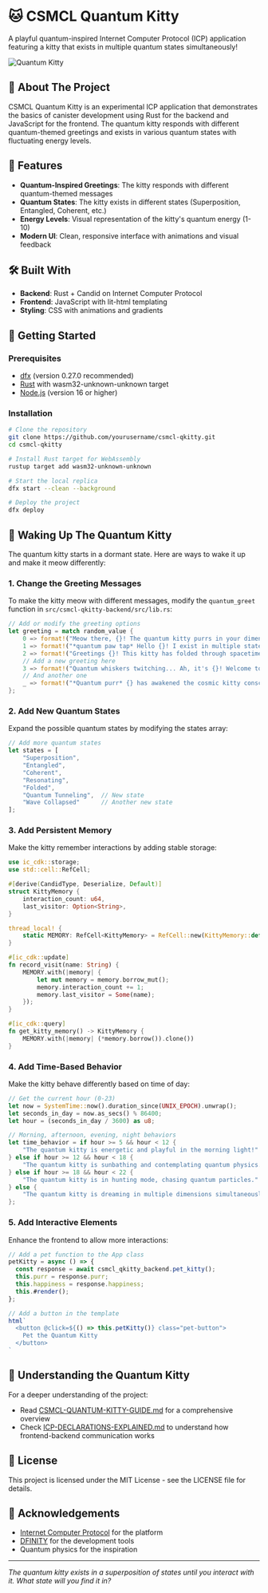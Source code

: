# 🐱 CSMCL Quantum Kitty

A playful quantum-inspired Internet Computer Protocol (ICP) application featuring a kitty that exists in multiple quantum states simultaneously!

![Quantum Kitty](./src/csmcl-qkitty-frontend/assets/qkitty.jpg)

## 🌟 About The Project

CSMCL Quantum Kitty is an experimental ICP application that demonstrates the basics of canister development using Rust for the backend and JavaScript for the frontend. The quantum kitty responds with different quantum-themed greetings and exists in various quantum states with fluctuating energy levels.

## 🚀 Features

- **Quantum-Inspired Greetings**: The kitty responds with different quantum-themed messages
- **Quantum States**: The kitty exists in different states (Superposition, Entangled, Coherent, etc.)
- **Energy Levels**: Visual representation of the kitty's quantum energy (1-10)
- **Modern UI**: Clean, responsive interface with animations and visual feedback

## 🛠️ Built With

- **Backend**: Rust + Candid on Internet Computer Protocol
- **Frontend**: JavaScript with lit-html templating
- **Styling**: CSS with animations and gradients

## 🏁 Getting Started

### Prerequisites

- [dfx](https://internetcomputer.org/docs/current/developer-docs/build/install-upgrade-remove) (version 0.27.0 recommended)
- [Rust](https://www.rust-lang.org/tools/install) with wasm32-unknown-unknown target
- [Node.js](https://nodejs.org/) (version 16 or higher)

### Installation

```bash
# Clone the repository
git clone https://github.com/yourusername/csmcl-qkitty.git
cd csmcl-qkitty

# Install Rust target for WebAssembly
rustup target add wasm32-unknown-unknown

# Start the local replica
dfx start --clean --background

# Deploy the project
dfx deploy
```

## 🐾 Waking Up The Quantum Kitty

The quantum kitty starts in a dormant state. Here are ways to wake it up and make it meow differently:

### 1. Change the Greeting Messages

To make the kitty meow with different messages, modify the `quantum_greet` function in `src/csmcl-qkitty-backend/src/lib.rs`:

```rust
// Add or modify the greeting options
let greeting = match random_value {
    0 => format!("Meow there, {}! The quantum kitty purrs in your dimension!", name),
    1 => format!("*quantum paw tap* Hello {}! I exist in multiple states simultaneously!", name),
    2 => format!("Greetings {}! This kitty has folded through spacetime to meet you!", name),
    // Add a new greeting here
    3 => format!("Quantum whiskers twitching... Ah, it's {}! Welcome to my resonance field!", name),
    // And another one
    _ => format!("*Quantum purr* {} has awakened the cosmic kitty consciousness!", name),
};
```

### 2. Add New Quantum States

Expand the possible quantum states by modifying the states array:

```rust
// Add more quantum states
let states = [
    "Superposition", 
    "Entangled", 
    "Coherent", 
    "Resonating", 
    "Folded",
    "Quantum Tunneling",  // New state
    "Wave Collapsed"      // Another new state
];
```

### 3. Add Persistent Memory

Make the kitty remember interactions by adding stable storage:

```rust
use ic_cdk::storage;
use std::cell::RefCell;

#[derive(CandidType, Deserialize, Default)]
struct KittyMemory {
    interaction_count: u64,
    last_visitor: Option<String>,
}

thread_local! {
    static MEMORY: RefCell<KittyMemory> = RefCell::new(KittyMemory::default());
}

#[ic_cdk::update]
fn record_visit(name: String) {
    MEMORY.with(|memory| {
        let mut memory = memory.borrow_mut();
        memory.interaction_count += 1;
        memory.last_visitor = Some(name);
    });
}

#[ic_cdk::query]
fn get_kitty_memory() -> KittyMemory {
    MEMORY.with(|memory| (*memory.borrow()).clone())
}
```

### 4. Add Time-Based Behavior

Make the kitty behave differently based on time of day:

```rust
// Get the current hour (0-23)
let now = SystemTime::now().duration_since(UNIX_EPOCH).unwrap();
let seconds_in_day = now.as_secs() % 86400;
let hour = (seconds_in_day / 3600) as u8;

// Morning, afternoon, evening, night behaviors
let time_behavior = if hour >= 5 && hour < 12 {
    "The quantum kitty is energetic and playful in the morning light!"
} else if hour >= 12 && hour < 18 {
    "The quantum kitty is sunbathing and contemplating quantum physics."
} else if hour >= 18 && hour < 22 {
    "The quantum kitty is in hunting mode, chasing quantum particles."
} else {
    "The quantum kitty is dreaming in multiple dimensions simultaneously."
};
```

### 5. Add Interactive Elements

Enhance the frontend to allow more interactions:

```javascript
// Add a pet function to the App class
petKitty = async () => {
  const response = await csmcl_qkitty_backend.pet_kitty();
  this.purr = response.purr;
  this.happiness = response.happiness;
  this.#render();
};

// Add a button in the template
html`
  <button @click=${() => this.petKitty()} class="pet-button">
    Pet the Quantum Kitty
  </button>
`
```

## 🌌 Understanding the Quantum Kitty

For a deeper understanding of the project:

- Read [CSMCL-QUANTUM-KITTY-GUIDE.md](./CSMCL-QUANTUM-KITTY-GUIDE.md) for a comprehensive overview
- Check [ICP-DECLARATIONS-EXPLAINED.md](./ICP-DECLARATIONS-EXPLAINED.md) to understand how frontend-backend communication works

## 📝 License

This project is licensed under the MIT License - see the LICENSE file for details.

## 🙏 Acknowledgements

- [Internet Computer Protocol](https://internetcomputer.org/) for the platform
- [DFINITY](https://dfinity.org/) for the development tools
- Quantum physics for the inspiration

---

*The quantum kitty exists in a superposition of states until you interact with it. What state will you find it in?*